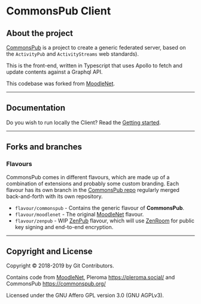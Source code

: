 # CommonsPub Client

## About the project
[CommonsPub](http://commonspub.org) is a project to create a generic federated server, based on the `ActivityPub` and `ActivityStreams` web standards). 

This is the front-end, written in Typescript that uses Apollo to fetch and update contents against a Graphql API.

This codebase was forked from [MoodleNet](http://moodle.net/).

---

## Documentation 

Do you wish to run locally the Client? Read the [Getting started](https://gitlab.com/CommonsPub/Client/blob/develop/GETTING_STARTED.md).

---

## Forks and branches

### Flavours 
CommonsPub comes in different flavours, which are made up of a combination of extensions and probably some custom branding. Each flavour has its own branch in the [CommonsPub repo](https://gitlab.com/CommonsPub/Client) regularly merged back-and-forth with its own repository.

- `flavour/commonspub` - Contains the generic flavour of **CommonsPub**. 
- `flavour/moodlenet` - The original [MoodleNet](https://gitlab.com/moodlenet/frontend) flavour. 
- `flavour/zenpub` - WIP [ZenPub](https://github.com/dyne/zenpub/) flavour, which will use [ZenRoom](https://zenroom.org/) for public key signing and end-to-end encryption.

---

## Copyright and License

Copyright © 2018-2019 by Git Contributors.

Contains code from [MoodleNet](http://moodle.net/), Pleroma <https://pleroma.social/> and CommonsPub <https://commonspub.org/>

Licensed under the GNU Affero GPL version 3.0 (GNU AGPLv3).
